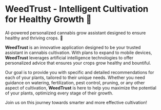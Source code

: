# WeedTrust - Intelligent Cultivation for Healthy Growth 🌱
AI-powered personalized cannabis grow assistant designed to ensure healthy and thriving crops. 🌱

**WeedTrust** is an innovative application designed to be your trusted assistant in cannabis cultivation. With plans to expand to mobile devices, **WeedTrust** leverages artificial intelligence technologies to offer personalized advice that ensures your crops grow healthy and bountiful.

Our goal is to provide you with specific and detailed recommendations for each of your plants, tailored to their unique needs. Whether you need guidance on watering, fertilization, pest control, pruning, or any other aspect of cultivation, **WeedTrust** is here to help you maximize the potential of your plants, optimizing every stage of their growth.

Join us on this journey towards smarter and more effective cultivation!